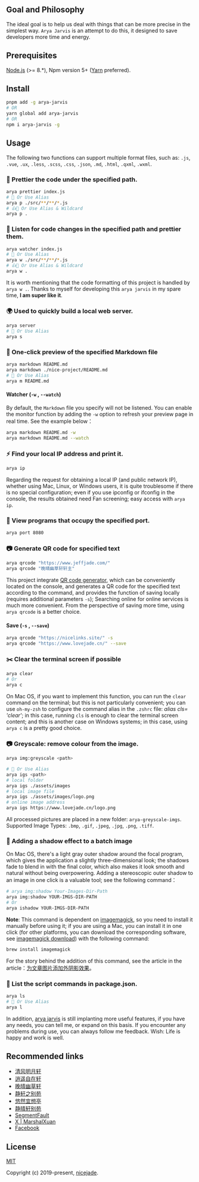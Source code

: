 ## Goal and Philosophy

The ideal goal is to help us deal with things that can be more precise in the simplest way. `Arya Jarvis` is an attempt to do this, it designed to save developers more time and energy.

## Prerequisites

[Node.js](https://nodejs.org/en/) (>= 8.\*), Npm version 5+ ([Yarn](https://www.jeffjade.com/2017/12/30/135-npm-vs-yarn-detial-memo/) preferred).

## Install

```bash
pnpm add -g arya-jarvis
# OR
yarn global add arya-jarvis
# OR
npm i arya-jarvis -g
```

## Usage

The following two functions can support multiple format files, such as: `.js`, `.vue`, `.ux`, `.less`, `.scss`, `.css`, `.json`, `.md`, `.html`, `.qxml`, `.wxml`.

### 💄 Prettier the code under the specified path.

```bash
arya prettier index.js
# 👏 Or Use Alias
arya p ./src/**/**/*.js
# 👍🙌 Or Use Alias & Wildcard
arya p .
```

### 🔬 Listen for code changes in the specified path and prettier them.

```bash
arya watcher index.js
# 👏 Or Use Alias
arya w ./src/**/**/*.js
# 👍🙌 Or Use Alias & Wildcard
arya w .
```

It is worth mentioning that the code formatting of this project is handled by `arya w .`. Thanks to myself for developing this `arya jarvis` in my spare time, **I am super like it**.

### 🌍 Used to quickly build a local web server.

```bash
arya server
# 👏 Or Use Alias
arya s
```

### 🌊 One-click preview of the specified Markdown file

```bash
arya markdown README.md
arya markdown ./nice-project/README.md
# 👏 Or Use Alias
arya m README.md
```

#### Watcher (`-w` , `--watch`)

By default, the `Markdown` file you specify will not be listened. You can enable the monitor function by adding the `-w` option to refresh your preview page in real time. See the example below：

```bash
arya markdown README.md -w
arya markdown README.md --watch
```

### ⚡️ Find your local IP address and print it.

```bash
arya ip
```

Regarding the request for obtaining a local IP (and public network IP), whether using Mac, Linux, or Windows users, it is quite troublesome if there is no special configuration; even if you use ipconfig or ifconfig in the console, the results obtained need Fan screening; easy access with `arya ip`.

### 👀 View programs that occupy the specified port.

```bash
arya port 8080
```

### 📷 Generate QR code for specified text

```bash
arya qrcode "https://www.jeffjade.com/"
arya qrcode "晚晴幽草轩轩主"
```

This project integrate [QR code generator](https://github.com/soldair/node-qrcod), which can be conveniently located on the console, and generates a QR code for the specified text according to the command, and provides the function of saving locally (requires additional parameters `-s`); Searching online for online services is much more convenient. From the perspective of saving more time, using `arya qrcode` is a better choice.

#### Save (`-s` , `--save`)

```bash
arya qrcode "https://nicelinks.site/" -s
arya qrcode "https://www.lovejade.cn/" --save
```

### ✂️ Clear the terminal screen if possible

```bash
arya clear
# Or
arya c
```

On Mac OS, if you want to implement this function, you can run the `clear` command on the terminal; but this is not particularly convenient; you can use `oh-my-zsh` to configure the command alias in the `.zshrc` file: _alias cls= 'clear'_; in this case, running `cls` is enough to clear the terminal screen content; and this is another case on Windows systems; in this case, using `arya c` is a pretty good choice.

### 📷 Greyscale: remove colour from the image.

```bash
arya img:greyscale <path>

# 👏 Or Use Alias
arya igs <path>
# local folder
arya igs ./assets/images
# local image file
arya igs ./assets/images/logo.png
# online image address
arya igs https://www.lovejade.cn/logo.png
```

All processed pictures are placed in a new folder: `arya-greyscale-imgs`. Supported Image Types: `.bmp`, `.gif`, `.jpeg`, `.jpg`, `.png`, `.tiff`.


### 🌌 Adding a shadow effect to a batch image

On Mac OS, there's a light gray outer shadow around the focal program, which gives the application a slightly three-dimensional look; the shadows fade to blend in with the final color, which also makes it look smooth and natural without being overpowering. Adding a stereoscopic outer shadow to an image in one click is a valuable tool; see the following command：

```bash
# arya img:shadow Your-Images-Dir-Path
arya img:shadow YOUR-IMGS-DIR-PATH
# Or
arya ishadow YOUR-IMGS-DIR-PATH
```

**Note**: This command is dependent on [imagemagick](https://imagemagick.org/), so you need to install it manually before using it; if you are using a Mac, you can install it in one click (for other platforms, you can download the corresponding software, see [imagemagick download](https://imagemagick.org/script/download.php)) with the following command:

```bash
brew install imagemagick
```

For the story behind the addition of this command, see the article in the article：[为文章图片添加外阴影效果](https://quickapp.lovejade.cn/how-to-add-shadow-effects-to-image/)。

### 🚝 List the script commands in package.json.

```bash
arya ls
# 👏 Or Use Alias
arya l
```

In addition, [arya jarvis](https://github.com/nicejade/arya-jarvis) is still implanting more useful features, if you have any needs, you can tell me, or expand on this basis. If you encounter any problems during use, you can always follow me feedback. Wish: Life is happy and work is well.

## Recommended links

- [清风明月轩](https://www.thebettersites.com/?ref=github.com)
- [逍遥自在轩](https://niceshare.site/?ref=github.com)
- [晚晴幽草轩](https://www.jeffjade.com/nicelinks?ref=github.com)
- [静轩之别苑](https://quickapp.lovejade.cn/?ref=github.com)
- [悠然宜想亭](https://forum.lovejade.cn//?ref=github.com)
- [静晴轩别苑](https://nice.lovejade.cn/?ref=github.com)
- [SegmentFault](https://segmentfault.com/u/jeffjade)
- [X | MarshalXuan](https://x.com/MarshalXuan)
- [Facebook](https://www.facebook.com/nice.jade.yang)

## License

[MIT](http://opensource.org/licenses/MIT)

Copyright (c) 2019-present, [nicejade](https://aboutme.lovejade.cn/?utm_source=arya.lovejade.cn).